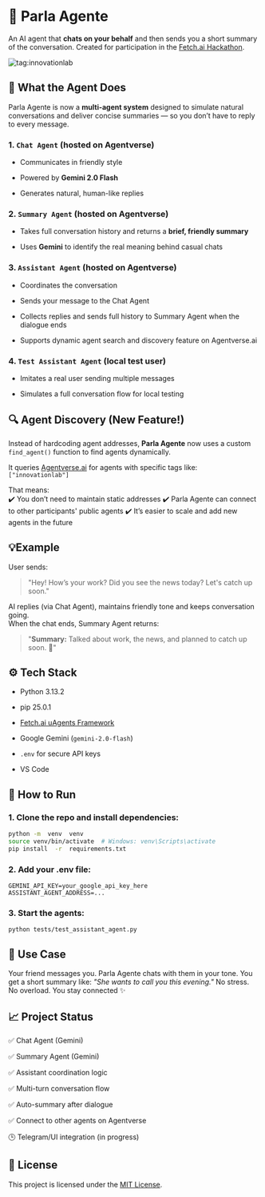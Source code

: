 
# 🤖 Parla Agente

An AI agent that **chats on your behalf** and then sends you a short summary of the conversation. Created for participation in the [Fetch.ai Hackathon](https://devpost.com/software/parla-agente-speaks-for-you-and-does-it-beautifully).

![tag:innovationlab](https://img.shields.io/badge/innovationlab-3D8BD3)


## 🧠 What the Agent Does

Parla Agente is now a **multi-agent system** designed to simulate natural conversations and deliver concise summaries — so you don’t have to reply to every message.

### 1. `Chat Agent` (hosted on Agentverse)

- Communicates in friendly style

- Powered by **Gemini 2.0 Flash**

- Generates natural, human-like replies

### 2. `Summary Agent` (hosted on Agentverse)

- Takes full conversation history and returns a **brief, friendly summary**

- Uses **Gemini** to identify the real meaning behind casual chats

### 3. `Assistant Agent` (hosted on Agentverse)

- Coordinates the conversation

- Sends your message to the Chat Agent

- Collects replies and sends full history to Summary Agent when the dialogue ends

- Supports dynamic agent search and discovery feature on Agentverse.ai

### 4. `Test Assistant Agent` (local test user)

- Imitates a real user sending multiple messages

- Simulates a full conversation flow for local testing


## 🔍 Agent Discovery (New Feature!)

Instead of hardcoding agent addresses, **Parla Agente** now uses a custom `find_agent()` function to find agents dynamically.

It queries [Agentverse.ai](https://agentverse.ai/) for agents with specific tags like: `["innovationlab"]`

That means:  
✔️ You don’t need to maintain static addresses
✔️ Parla Agente can connect to other participants' public agents
✔️ It’s easier to scale and add new agents in the future


## 💡Example

User sends:
> "Hey! How’s your work? Did you see the news today? Let's catch up soon."

AI replies (via Chat Agent), maintains friendly tone and keeps conversation going.  
When the chat ends, Summary Agent returns:
> "**Summary:** Talked about work, the news, and planned to catch up soon. 🎯"


## ⚙️ Tech Stack

- Python 3.13.2

- pip 25.0.1

- [Fetch.ai uAgents Framework](https://docs.fetch.ai/)

- Google Gemini (`gemini-2.0-flash`)

-  `.env` for secure API keys

- VS Code


## 🚀 How to Run


### 1. Clone the repo and install dependencies:

```bash
python -m  venv  venv
source venv/bin/activate  # Windows: venv\Scripts\activate
pip install  -r  requirements.txt
```

### 2. Add your .env file:

```
GEMINI_API_KEY=your_google_api_key_here
ASSISTANT_AGENT_ADDRESS=...
```

### 3. Start the agents:

```
python tests/test_assistant_agent.py
```


## 💬 Use Case

Your friend messages you.
Parla Agente chats with them in your tone.
You get a short summary like:
_"She wants to call you this evening."_
No stress. No overload. You stay connected ✨


## 📈 Project Status

✅ Chat Agent (Gemini)

✅ Summary Agent (Gemini)

✅ Assistant coordination logic

✅ Multi-turn conversation flow

✅ Auto-summary after dialogue

✅ Connect to other agents on Agentverse

🕒 Telegram/UI integration (in progress)


## 📜 License

This project is licensed under the [MIT License](LICENSE).